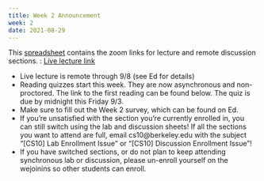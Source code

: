 ```yaml
---
title: Week 2 Announcement
week: 2
date: 2021-08-29
---
```


This [spreadsheet](https://docs.google.com/spreadsheets/d/1AOTqtiqEgyYB3w33_C-WA9fn8hcIw4H9ENL2htZMyGA/edit?usp=sharing) contains the zoom links for lecture and remote discussion sections.
: [Live lecture link](https://berkeley.zoom.us/j/8114537715)
<ul>
<li> Live lecture is remote through 9/8 (see Ed for details) </li>
<li> Reading quizzes start this week. They are now asynchronous and non-proctored. The link to the first reading can be found below. The quiz is due by midnight this Friday 9/3. </li>
<li> Make sure to fill out the Week 2 survey, which can be found on Ed. </li>
<li> If you’re unsatisfied with the section you’re currently enrolled in, you can still switch using the lab and discussion sheets! If all the sections you want to attend are full, email cs10@berkeley.edu with the subject “[CS10] Lab Enrollment Issue” or “[CS10] Discussion Enrollment Issue”! </li>
<li> If you have switched sections, or do not plan to keep attending synchronous lab or discussion, please un-enroll yourself on the wejoinins so other students can enroll. </li>
</ul>
